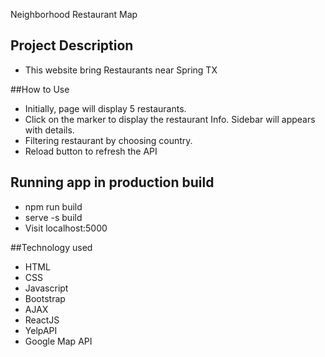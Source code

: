 Neighborhood Restaurant Map

## Project Description
- This website bring Restaurants near Spring TX

##How to Use
- Initially, page will display 5 restaurants.
- Click on the marker to display the restaurant Info. Sidebar will appears with details.
- Filtering restaurant by choosing country.
- Reload button to refresh the API

## Running app in production build
- npm run build
- serve -s build
- Visit localhost:5000

##Technology used
* HTML
* CSS
* Javascript
* Bootstrap
* AJAX
* ReactJS
* YelpAPI
* Google Map API
